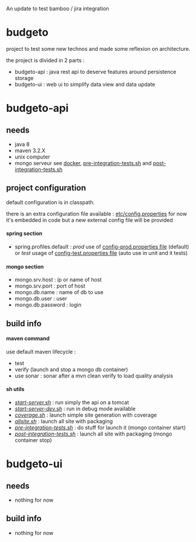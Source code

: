 An update to test bamboo / jira integration

# budgeto

project to test some new technos and made some reflexion on architecture.

the project is divided in 2 parts :
* budgeto-api : java rest api to deserve features around persistence storage
* budgeto-ui : web ui to simplify data view and data update

# budgeto-api

## needs
* java 8
* maven 3.2.X
* unix computer
* mongo serveur see [docker](https://github.com/pmpinson/dockerfile), [pre-integration-tests.sh](budgeto-api/src/build/pre-integration-tests.sh) and [post-integration-tests.sh](budgeto-api/src/build/post-integration-tests.sh)

## project configuration
default configuration is in classpath.

there is an extra configuration file available : [etc/config.properties](budgeto-api/etc/config.properties)
for now it's embedded in code but a new external config file will be provided

#### spring section
* spring.profiles.default : *prod* use of [config-prod.properties file](budgeto-api/src/main/resources/config-prod.properties) (default) or *test* usage of [config-test.properties file](budgeto-api/src/main/resources/config-test.properties) (auto use in unit and it tests)

#### mongo section
* mongo.srv.host : ip or name of host
* mongo.srv.port : port of host
* mongo.db.name : name of db to use
* mongo.db.user : user
* mongo.db.password : login

## build info
#### maven command
use default maven lifecycle :
* test
* verify (launch and stop a mongo db container)
* use sonar : sonar after a mvn clean verify to load quality analysis


#### sh utils
* *[start-server.sh](budgeto-api/src/build/start-server.sh)* : run simply the api on a tomcat
* *[start-server-dev.sh](budgeto-api/src/build/start-server-dev.sh)* : run in debug mode available
* *[coverage.sh](budgeto-api/src/build/coverage.sh)* : launch simple site generation with coverage
* *[allsite.sh](budgeto-api/src/build/allsite.sh)* : launch all site with packaging
* *[pre-integration-tests.sh](budgeto-api/src/build/pre-integration-tests.sh)* : do stuff for launch it (mongo container start)
* *[post-integration-tests.sh](budgeto-api/src/build/post-integration-tests.sh)* : launch all site with packaging (mongo container stop)

# budgeto-ui

## needs
* nothing for now

## build info
* nothing for now
